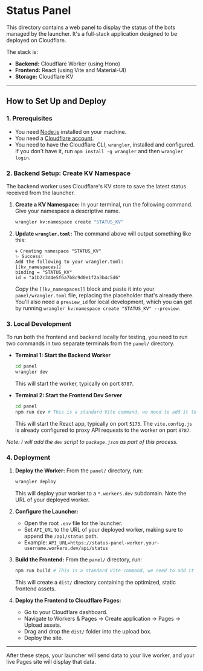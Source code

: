 # Status Panel

This directory contains a web panel to display the status of the bots managed by the launcher. It's a full-stack application designed to be deployed on Cloudflare.

The stack is:
- **Backend:** Cloudflare Worker (using Hono)
- **Frontend:** React (using Vite and Material-UI)
- **Storage:** Cloudflare KV

---

## How to Set Up and Deploy

### 1. Prerequisites

- You need [Node.js](https://nodejs.org/) installed on your machine.
- You need a [Cloudflare account](https://dash.cloudflare.com/sign-up).
- You need to have the Cloudflare CLI, `wrangler`, installed and configured. If you don't have it, run `npm install -g wrangler` and then `wrangler login`.

### 2. Backend Setup: Create KV Namespace

The backend worker uses Cloudflare's KV store to save the latest status received from the launcher.

1.  **Create a KV Namespace:** In your terminal, run the following command. Give your namespace a descriptive name.
    ```sh
    wrangler kv:namespace create "STATUS_KV"
    ```
2.  **Update `wrangler.toml`:** The command above will output something like this:
    ```
    🌀 Creating namespace "STATUS_KV"
    ✨ Success!
    Add the following to your wrangler.toml:
    [[kv_namespaces]]
    binding = "STATUS_KV"
    id = "a1b2c3d4e5f6a7b8c9d0e1f2a3b4c5d6"
    ```
    Copy the `[[kv_namespaces]]` block and paste it into your `panel/wrangler.toml` file, replacing the placeholder that's already there. You'll also need a `preview_id` for local development, which you can get by running `wrangler kv:namespace create "STATUS_KV" --preview`.

### 3. Local Development

To run both the frontend and backend locally for testing, you need to run two commands in two separate terminals from the `panel/` directory.

- **Terminal 1: Start the Backend Worker**
  ```sh
  cd panel
  wrangler dev
  ```
  This will start the worker, typically on port `8787`.

- **Terminal 2: Start the Frontend Dev Server**
  ```sh
  cd panel
  npm run dev # This is a standard Vite command, we need to add it to package.json
  ```
  This will start the React app, typically on port `5173`. The `vite.config.js` is already configured to proxy API requests to the worker on port `8787`.

*Note: I will add the `dev` script to `package.json` as part of this process.*

### 4. Deployment

1.  **Deploy the Worker:**
    From the `panel/` directory, run:
    ```sh
    wrangler deploy
    ```
    This will deploy your worker to a `*.workers.dev` subdomain. Note the URL of your deployed worker.

2.  **Configure the Launcher:**
    - Open the root `.env` file for the launcher.
    - Set `API_URL` to the URL of your deployed worker, making sure to append the `/api/status` path.
    - Example: `API_URL=https://status-panel-worker.your-username.workers.dev/api/status`

3.  **Build the Frontend:**
    From the `panel/` directory, run:
    ```sh
    npm run build # This is a standard Vite command, we need to add it to package.json
    ```
    This will create a `dist/` directory containing the optimized, static frontend assets.

4.  **Deploy the Frontend to Cloudflare Pages:**
    - Go to your Cloudflare dashboard.
    - Navigate to Workers & Pages -> Create application -> Pages -> Upload assets.
    - Drag and drop the `dist/` folder into the upload box.
    - Deploy the site.

---

After these steps, your launcher will send data to your live worker, and your live Pages site will display that data.
